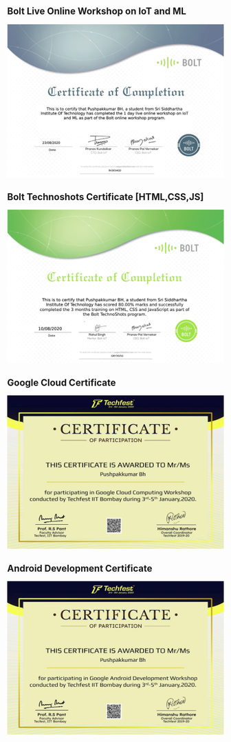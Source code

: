 ## Bolt Live Online Workshop on IoT and ML
![](https://github.com/PushpakkumarBH/Certificates/blob/master/images/Pushpakkumar%20BH%20-%20Live%20online%20workshop%20.jpg)
## Bolt Technoshots Certificate [HTML,CSS,JS]
![](https://github.com/PushpakkumarBH/Certificates/blob/master/images/html.png)
## Google Cloud Certificate
![](https://github.com/PushpakkumarBH/Certificates/blob/master/images/C50F8F97-EBE6-4E64-8EF9-A0672092D16C.jpeg)
## Android Development Certificate
![](https://github.com/PushpakkumarBH/Certificates/blob/master/images/AD9D48DF-0623-438F-A03F-8A7FB8F082A5.jpeg)
